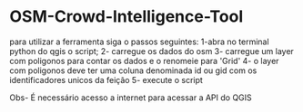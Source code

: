 # OSM-Crowd-Intelligence-Tool


para utilizar a ferramenta siga o passos seguintes:
1-abra no terminal python do qgis o script;
2- carregue os dados do osm
3- carregue um layer com poligonos para contar os dados e o renomeie para 'Grid'
4- o layer com poligonos deve ter uma coluna denominada id ou gid com os identificadores unicos da feição
5- execute o script

Obs- É necessário acesso a internet para acessar a API do QGIS

